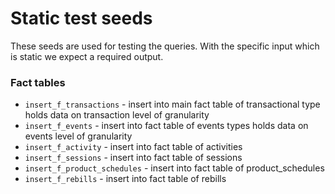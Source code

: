 # Static test seeds

These seeds are used for testing the queries.
With the specific input which is static we expect a required output.

### Fact tables
* `insert_f_transactions` - insert into main fact table of transactional type holds data on transaction level of granularity
* `insert_f_events` - insert into fact table of events types holds data on events level of granularity
* `insert_f_activity` - insert into fact table of activities
* `insert_f_sessions` - insert into fact table of sessions
* `insert_f_product_schedules` - insert into fact table of product_schedules
* `insert_f_rebills` - insert into fact table of rebills
